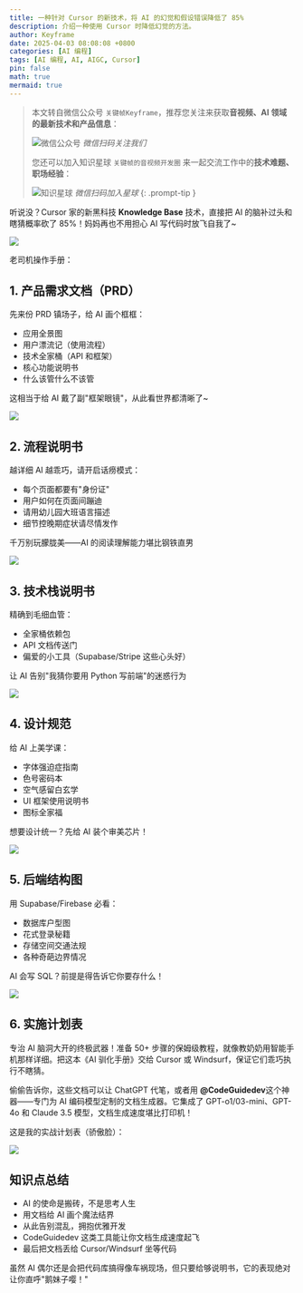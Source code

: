 ```yaml
---
title: 一种针对 Cursor 的新技术，将 AI 的幻觉和假设错误降低了 85%
description: 介绍一种使用 Cursor 时降低幻觉的方法。
author: Keyframe
date: 2025-04-03 08:08:08 +0800
categories: [AI 编程]
tags: [AI 编程, AI, AIGC, Cursor]
pin: false
math: true
mermaid: true
---
```



> 本文转自微信公众号 `关键帧Keyframe`，推荐您关注来获取**音视频、AI 领域的最新技术和产品信息**：
>
>![微信公众号](assets/img/keyframe-mp.jpg)
>_微信扫码关注我们_
>
>您还可以加入知识星球 `关键帧的音视频开发圈` 来一起交流工作中的**技术难题、职场经验**：
>
>![知识星球](assets/img/keyframe-zsxq.png)
>_微信扫码加入星球_
{: .prompt-tip }



听说没？Cursor 家的新黑科技 **Knowledge Base** 技术，直接把 AI 的脑补过头和瞎猜概率砍了 85%！妈妈再也不用担心 AI 写代码时放飞自我了~

![](assets/resource/aigc-programming/ckb-1.jpeg)

老司机操作手册：

## 1. 产品需求文档（PRD）



先来份 PRD 镇场子，给 AI 画个框框：

- 应用全景图  
- 用户漂流记（使用流程）  
- 技术全家桶（API 和框架）  
- 核心功能说明书  
- 什么该管什么不该管  

这相当于给 AI 戴了副"框架眼镜"，从此看世界都清晰了~  

![](assets/resource/aigc-programming/ckb-2.png)

## 2. 流程说明书

越详细 AI 越乖巧，请开启话痨模式：  

- 每个页面都要有"身份证"  
- 用户如何在页面间蹦迪  
- 请用幼儿园大班语言描述  
- 细节控晚期症状请尽情发作  

千万别玩朦胧美——AI 的阅读理解能力堪比钢铁直男  

![](assets/resource/aigc-programming/ckb-3.png)

## 3. 技术栈说明书

精确到毛细血管：  

- 全家桶依赖包  
- API 文档传送门  
- 偏爱的小工具（Supabase/Stripe 这些心头好）  

让 AI 告别"我猜你要用 Python 写前端"的迷惑行为  

![](assets/resource/aigc-programming/ckb-4.png)  

## 4. 设计规范

给 AI 上美学课：  

- 字体强迫症指南  
- 色号密码本  
- 空气感留白玄学  
- UI 框架使用说明书  
- 图标全家福  

想要设计统一？先给 AI 装个审美芯片！  

![](assets/resource/aigc-programming/ckb-5.png)

## 5. 后端结构图

用 Supabase/Firebase 必看：

- 数据库户型图  
- 花式登录秘籍  
- 存储空间交通法规  
- 各种奇葩边界情况  

AI 会写 SQL？前提是得告诉它你要存什么！

![](assets/resource/aigc-programming/ckb-6.png)

## 6. 实施计划表

专治 AI 脑洞大开的终极武器！准备 50+ 步骤的保姆级教程，就像教奶奶用智能手机那样详细。把这本《AI 驯化手册》交给 Cursor 或 Windsurf，保证它们乖巧执行不瞎猜。

偷偷告诉你，这些文档可以让 ChatGPT 代笔，或者用 **@CodeGuidedev**这个神器——专门为 AI 编码模型定制的文档生成器。它集成了 GPT-o1/03-mini、GPT-4o 和 Claude 3.5 模型，文档生成速度堪比打印机！

这是我的实战计划表（骄傲脸）：

![](assets/resource/aigc-programming/ckb-7.png)

## 知识点总结

- AI 的使命是搬砖，不是思考人生  
- 用文档给 AI 画个魔法结界  
- 从此告别混乱，拥抱优雅开发  
- CodeGuidedev 这类工具能让你文档生成速度起飞  
- 最后把文档丢给 Cursor/Windsurf 坐等代码  

虽然 AI 偶尔还是会把代码库搞得像车祸现场，但只要给够说明书，它的表现绝对让你直呼"鹅妹子嘤！"









